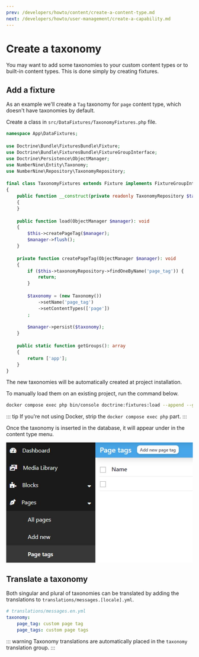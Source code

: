 ```yaml
---
prev: /developers/howto/content/create-a-content-type.md
next: /developers/howto/user-management/create-a-capability.md
---
```


# Create a taxonomy

You may want to add some taxonomies to your custom content types or to built-in content types.
This is done simply by creating fixtures.


## Add a fixture

As an example we'll create a `Tag` taxonomy for `page` content type, which doesn't have taxonomies by default.

Create a class in `src/DataFixtures/TaxonomyFixtures.php` file.

```php
namespace App\DataFixtures;

use Doctrine\Bundle\FixturesBundle\Fixture;
use Doctrine\Bundle\FixturesBundle\FixtureGroupInterface;
use Doctrine\Persistence\ObjectManager;
use NumberNine\Entity\Taxonomy;
use NumberNine\Repository\TaxonomyRepository;

final class TaxonomyFixtures extends Fixture implements FixtureGroupInterface
{
    public function __construct(private readonly TaxonomyRepository $taxonomyRepository)
    {
    }

    public function load(ObjectManager $manager): void
    {
        $this->createPageTag($manager);
        $manager->flush();
    }

    private function createPageTag(ObjectManager $manager): void
    {
        if ($this->taxonomyRepository->findOneByName('page_tag')) {
            return;
        }

        $taxonomy = (new Taxonomy())
            ->setName('page_tag')
            ->setContentTypes(['page'])
        ;

        $manager->persist($taxonomy);
    }

    public static function getGroups(): array
    {
        return ['app'];
    }
}
```

The new taxonomies will be automatically created at project installation.

To manually load them on an existing project, run the command below.

```bash
docker compose exec php bin/console doctrine:fixtures:load --append --group=app
```

::: tip
If you're not using Docker, strip the `docker compose exec php` part.
:::

Once the taxonomy is inserted in the database, it will appear under in the content type menu.

![Custom taxonomy](./../../../.vuepress/public/images/screenshots/howto_taxonomy.jpg)


## Translate a taxonomy

Both singular and plural of taxonomies can be translated by adding the translations to `translations/messages.[locale].yml`.

```yaml
# translations/messages.en.yml
taxonomy:
    page_tag: custom page tag
    page_tags: custom page tags
```

::: warning
Taxonomy translations are automatically placed in the `taxonomy` translation group.
:::
